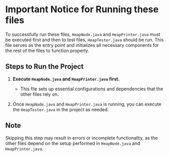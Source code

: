 
 # Important Notice for Running these files

To successfully run these files, `HeapNode.java` and `HeapPrinter.java` must be executed first and then to test files, `HeapTester.java` should be run. This file serves as the entry point and initializes all necessary components for the rest of the files to function properly.

## Steps to Run the Project

1. **Execute `HeapNode.java` and `HeapPrinter.java` first.**
   - This file sets up essential configurations and dependencies that the other files rely on.
   
2. Once `HeapNode.java` and `HeapPrinter.java` is running, you can execute the `HeapTester.java` in the project as needed.

## Note

Skipping this step may result in errors or incomplete functionality, as the other files depend on the setup performed in `HeapNode.java` and `HeapPrinter.java`.
